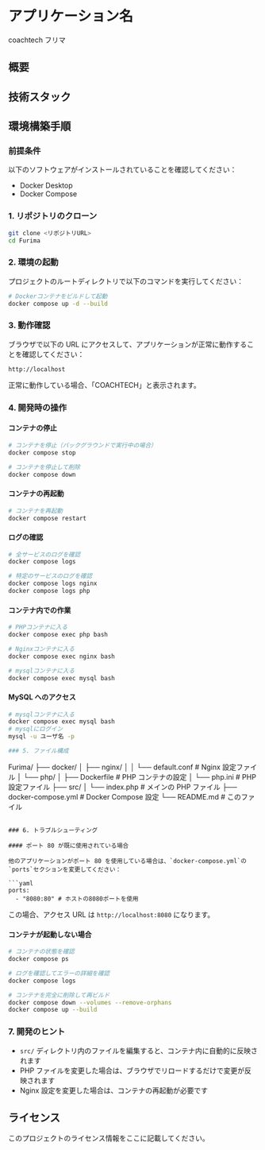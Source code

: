 # アプリケーション名

coachtech フリマ

## 概要

## 技術スタック

## 環境構築手順

### 前提条件

以下のソフトウェアがインストールされていることを確認してください：

- Docker Desktop
- Docker Compose

### 1. リポジトリのクローン

```bash
git clone <リポジトリURL>
cd Furima
```

### 2. 環境の起動

プロジェクトのルートディレクトリで以下のコマンドを実行してください：

```bash
# Dockerコンテナをビルドして起動
docker compose up -d --build
```

### 3. 動作確認

ブラウザで以下の URL にアクセスして、アプリケーションが正常に動作することを確認してください：

```
http://localhost
```

正常に動作している場合、「COACHTECH」と表示されます。

### 4. 開発時の操作

#### コンテナの停止

```bash
# コンテナを停止（バックグラウンドで実行中の場合）
docker compose stop

# コンテナを停止して削除
docker compose down
```

#### コンテナの再起動

```bash
# コンテナを再起動
docker compose restart
```

#### ログの確認

```bash
# 全サービスのログを確認
docker compose logs

# 特定のサービスのログを確認
docker compose logs nginx
docker compose logs php
```

#### コンテナ内での作業

```bash
# PHPコンテナに入る
docker compose exec php bash

# Nginxコンテナに入る
docker compose exec nginx bash

# mysqlコンテナに入る
docker compose exec mysql bash
```

#### MySQL へのアクセス

```bash
# mysqlコンテナに入る
docker compose exec mysql bash
# mysqlにログイン
mysql -u ユーザ名 -p

### 5. ファイル構成

```

Furima/
├── docker/
│ ├── nginx/
│ │ └── default.conf # Nginx 設定ファイル
│ └── php/
│ ├── Dockerfile # PHP コンテナの設定
│ └── php.ini # PHP 設定ファイル
├── src/
│ └── index.php # メインの PHP ファイル
├── docker-compose.yml # Docker Compose 設定
└── README.md # このファイル

````

### 6. トラブルシューティング

#### ポート 80 が既に使用されている場合

他のアプリケーションがポート 80 を使用している場合は、`docker-compose.yml`の`ports`セクションを変更してください：

```yaml
ports:
  - "8080:80" # ホストの8080ポートを使用
````

この場合、アクセス URL は `http://localhost:8080` になります。

#### コンテナが起動しない場合

```bash
# コンテナの状態を確認
docker compose ps

# ログを確認してエラーの詳細を確認
docker compose logs

# コンテナを完全に削除して再ビルド
docker compose down --volumes --remove-orphans
docker compose up --build
```

### 7. 開発のヒント

- `src/` ディレクトリ内のファイルを編集すると、コンテナ内に自動的に反映されます
- PHP ファイルを変更した場合は、ブラウザでリロードするだけで変更が反映されます
- Nginx 設定を変更した場合は、コンテナの再起動が必要です

## ライセンス

このプロジェクトのライセンス情報をここに記載してください。

